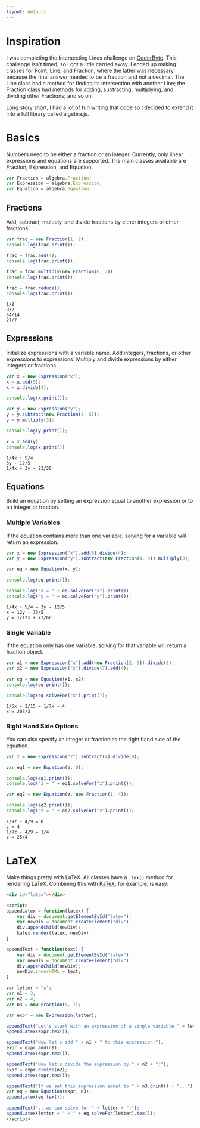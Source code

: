 ```yaml
---
layout: default
---
```


# Inspiration
I was completing the Intersecting Lines challenge on [CoderByte](http://coderbyte.com/). This challenge isn't timed, 
so I got a little carried away. I ended up making classes for Point, Line, and Fraction, where the latter was necessary 
because the final answer needed to be a fraction and not a decimal. The Line class had a method for finding its 
intersection with another Line; the Fraction class had methods for adding, subtracting, multiplying, and dividing other 
Fractions; and so on.

Long story short, I had a lot of fun writing that code so I decided to extend it into a full library called algebra.js.

# Basics
Numbers need to be either a fraction or an integer. Currently, only linear expressions and equations are supported. 
The main classes available are Fraction, Expression, and Equation.

```js
var Fraction = algebra.Fraction;
var Expression = algebra.Expression;
var Equation = algebra.Equation;
```

## Fractions

Add, subtract, multiply, and divide fractions by either integers or other fractions.

```js
var frac = new Fraction(1, 2);
console.log(frac.print());

frac = frac.add(4);
console.log(frac.print());

frac = frac.multiply(new Fraction(6, 7));
console.log(frac.print());

frac = frac.reduce();
console.log(frac.print());
```

```
1/2
9/2
54/14
27/7
```

## Expressions

Initialize expressions with a variable name. Add integers, fractions, or other expressions to expressions.
Multiply and divide expressions by either integers or fractions.

```js
var x = new Expression("x");
x = x.add(5);
x = x.divide(4);

console.log(x.print());

var y = new Expression("y");
y = y.subtract(new Fraction(4, 5));
y = y.multiply(3);

console.log(y.print());

x = x.add(y)
console.log(x.print())
```

```
1/4x + 5/4
3y - 12/5
1/4x + 3y - 23/20
```

## Equations

Build an equation by setting an expression equal to another expression or to an integer or fraction.

### Multiple Variables

If the equation contains more than one variable, solving for a variable will return an expression.

```js
var x = new Expression("x").add(5).divide(4);
var y = new Expression("y").subtract(new Fraction(4, 5)).multiply(3);

var eq = new Equation(x, y);

console.log(eq.print());

console.log("x = " + eq.solveFor("x").print());
console.log("y = " + eq.solveFor("y").print());
```

```
1/4x + 5/4 = 3y - 12/5
x = 12y - 73/5
y = 1/12x + 73/60
```

### Single Variable

If the equation only has one variable, solving for that variable will return a fraction object.

```js
var x1 = new Expression("x").add(new Fraction(2, 3)).divide(5);
var x2 = new Expression("x").divide(7).add(4);

var eq = new Equation(x1, x2);
console.log(eq.print());

console.log(eq.solveFor("x").print());
```

```
1/5x + 2/15 = 1/7x + 4
x = 203/3
```

### Right Hand Side Options

You can also specify an integer or fraction as the right hand side of the equation.

```js
var z = new Expression("z").subtract(4).divide(9);

var eq1 = new Equation(z, 0);

console.log(eq1.print());
console.log("z = " + eq1.solveFor("z").print());

var eq2 = new Equation(z, new Fraction(1, 4));

console.log(eq2.print());
console.log("z = " + eq2.solveFor("z").print());
```

```
1/9z - 4/9 = 0
z = 4
1/9z - 4/9 = 1/4
z = 25/4
```

# LaTeX

Make things pretty with LaTeX. All classes have a `.tex()` method for rendering LaTeX. Combining this with
 [KaTeX](https://github.com/Khan/KaTeX), for example, is easy:

```html
<div id="latex"></div>

<script>
appendLatex = function(latex) {
    var div = document.getElementById("latex");
    var newDiv = document.createElement("div");
    div.appendChild(newDiv);
    katex.render(latex, newDiv);
}

appendText = function(text) {
    var div = document.getElementById("latex");
    var newDiv = document.createElement("div");
    div.appendChild(newDiv);
    newDiv.innerHTML = text;
}

var letter = "x";
var n1 = 3;
var n2 = 4;
var n3 = new Fraction(5, 7);

var expr = new Expression(letter);

appendText("Let's start with an expression of a single variable " + letter + ":");
appendLatex(expr.tex());

appendText("Now let's add " + n1 + " to this expression:");
expr = expr.add(n1);
appendLatex(expr.tex());

appendText("Now let's divide the expression by " + n2 + ":");
expr = expr.divide(n2);
appendLatex(expr.tex());

appendText("If we set this expression equal to " + n3.print() + "...");
var eq = new Equation(expr, n3);
appendLatex(eq.tex());

appendText("...we can solve for " + letter + ":");
appendLatex(letter + " = " + eq.solveFor(letter).tex());
</script>
```

<div id="latex"></div>

<script>
appendLatex = function(latex) {
    var div = document.getElementById("latex");
    var newDiv = document.createElement("div");
    div.appendChild(newDiv);
    katex.render(latex, newDiv);
}

appendText = function(text) {
    var div = document.getElementById("latex");
    var newDiv = document.createElement("div");
    div.appendChild(newDiv);
    newDiv.innerHTML = text;
}

var letter = "x";
var n1 = 3;
var n2 = 4;
var n3 = new Fraction(5, 7);

var expr = new Expression(letter);

appendText("Let's start with an expression of a single variable " + letter + ":");
appendLatex(expr.tex());

appendText("Now let's add " + n1 + " to this expression:");
expr = expr.add(n1);
appendLatex(expr.tex());

appendText("Now let's divide the expression by " + n2 + ":");
expr = expr.divide(n2);
appendLatex(expr.tex());

appendText("If we set this expression equal to " + n3.print() + "...");
var eq = new Equation(expr, n3);
appendLatex(eq.tex());

appendText("...we can solve for " + letter + ":");
appendLatex(letter + " = " + eq.solveFor(letter).tex());
</script>